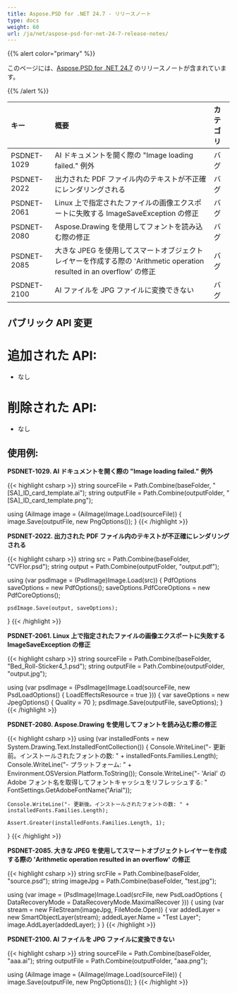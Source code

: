 ```yaml
---
title: Aspose.PSD for .NET 24.7 - リリースノート
type: docs
weight: 60
url: /ja/net/aspose-psd-for-net-24-7-release-notes/
---
```


{{% alert color="primary" %}}

このページには、[Aspose.PSD for .NET 24.7](https://www.nuget.org/packages/Aspose.PSD/) のリリースノートが含まれています。

{{% /alert %}}

| **キー**     | **概要**                                                                                   | **カテゴリ** |
|:------------|:-------------------------------------------------------------------------------------------|:-------------|
| PSDNET-1029 | AI ドキュメントを開く際の "Image loading failed." 例外                                   | バグ      |
| PSDNET-2022 | 出力された PDF ファイル内のテキストが不正確にレンダリングされる                             | バグ      |
| PSDNET-2061 | Linux 上で指定されたファイルの画像エクスポートに失敗する ImageSaveException の修正     | バグ      |
| PSDNET-2080 | Aspose.Drawing を使用してフォントを読み込む際の修正                                         | バグ      |
| PSDNET-2085 | 大きな JPEG を使用してスマートオブジェクトレイヤーを作成する際の 'Arithmetic operation resulted in an overflow' の修正 | バグ      |
| PSDNET-2100 | AI ファイルを JPG ファイルに変換できない                                                  | バグ      |

## **パブリック API 変更**
# **追加された API:**
- なし

# **削除された API:**
- なし

## **使用例:**

**PSDNET-1029. AI ドキュメントを開く際の "Image loading failed." 例外**

{{< highlight csharp >}}
string sourceFile = Path.Combine(baseFolder, "[SA]_ID_card_template.ai");
string outputFile = Path.Combine(outputFolder, "[SA]_ID_card_template.png");

using (AiImage image = (AiImage)Image.Load(sourceFile))
{
    image.Save(outputFile, new PngOptions());
}
{{< /highlight >}}

**PSDNET-2022. 出力された PDF ファイル内のテキストが不正確にレンダリングされる**

{{< highlight csharp >}}
string src = Path.Combine(baseFolder, "CVFlor.psd");
string output = Path.Combine(outputFolder, "output.pdf");

using (var psdImage = (PsdImage)Image.Load(src))
{
    PdfOptions saveOptions = new PdfOptions();
    saveOptions.PdfCoreOptions = new PdfCoreOptions();

    psdImage.Save(output, saveOptions);
}
{{< /highlight >}}

**PSDNET-2061. Linux 上で指定されたファイルの画像エクスポートに失敗する ImageSaveException の修正**

{{< highlight csharp >}}
string sourceFile = Path.Combine(baseFolder, "Bed_Roll-Sticker4_1.psd");
string outputFile = Path.Combine(outputFolder, "output.jpg");

using (var psdImage = (PsdImage)Image.Load(sourceFile, new PsdLoadOptions() { LoadEffectsResource = true }))
{
    var saveOptions = new JpegOptions() { Quality = 70 };
    psdImage.Save(outputFile, saveOptions);
}
{{< /highlight >}}

**PSDNET-2080. Aspose.Drawing を使用してフォントを読み込む際の修正**

{{< highlight csharp >}}
using (var installedFonts = new System.Drawing.Text.InstalledFontCollection())
{
    Console.WriteLine("- 更新前。インストールされたフォントの数: " + installedFonts.Families.Length);
    Console.WriteLine("- プラットフォーム: " + Environment.OSVersion.Platform.ToString());
    Console.WriteLine("- 'Arial' の Adobe フォント名を取得してフォントキャッシュをリフレッシュする: "
    FontSettings.GetAdobeFontName("Arial"));

    Console.WriteLine("- 更新後。インストールされたフォントの数: " + installedFonts.Families.Length);

    Assert.Greater(installedFonts.Families.Length, 1);
}
{{< /highlight >}}

**PSDNET-2085. 大きな JPEG を使用してスマートオブジェクトレイヤーを作成する際の 'Arithmetic operation resulted in an overflow' の修正**

{{< highlight csharp >}}
string srcFile = Path.Combine(baseFolder, "source.psd");
string imageJpg = Path.Combine(baseFolder, "test.jpg");

using (var image = (PsdImage)Image.Load(srcFile, new PsdLoadOptions { DataRecoveryMode = DataRecoveryMode.MaximalRecover }))
{
    using (var stream = new FileStream(imageJpg, FileMode.Open))
    {
        var addedLayer = new SmartObjectLayer(stream);
        addedLayer.Name = "Test Layer";
        image.AddLayer(addedLayer);
    }
}
{{< /highlight >}}

**PSDNET-2100. AI ファイルを JPG ファイルに変換できない**

{{< highlight csharp >}}
string sourceFile = Path.Combine(baseFolder, "aaa.ai");
string outputFile = Path.Combine(outputFolder, "aaa.png");

using (AiImage image = (AiImage)Image.Load(sourceFile))
{
    image.Save(outputFile, new PngOptions());
}
{{< /highlight >}} 
